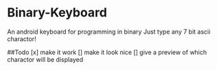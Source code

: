 # Binary-Keyboard
An android keyboard for programming in binary
Just type any 7 bit ascii charactor!

##Todo
[x] make it work
[] make it look nice
[] give a preview of which charactor will be displayed
